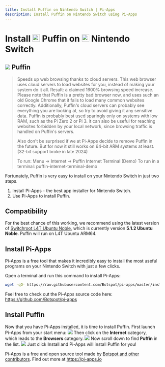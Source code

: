 ```yaml
---
title: Install Puffin on Nintendo Switch | Pi-Apps
description: Install Puffin on Nintendo Switch using Pi-Apps
---
```

<div class="simple-install-content content">

# Install <img src="/img/app-icons/Puffin/icon-64.png" height=24> Puffin on <img src=/img/other-icons/switch-icon.svg height=24> Nintendo Switch

## <img src="/img/app-icons/Puffin/icon-64.png"> Puffin
> Speeds up web browsing thanks to cloud servers.
> This web browser uses cloud servers to load websites for you, instead of making your system do it all. Result: a claimed 1600% browsing speed increase.
> Please note that Puffin is a pretty bad browser now, and uses such an old Google Chrome that it fails to load many common websites correctly. Additionally, Puffin's cloud servers can probably see everything you are looking at, so try to avoid giving it any sensitive data.
> Puffin is probably best used sparingly only on systems with low RAM, such as the Pi Zero 2 or Pi 3. It can also be useful for reaching websites forbidden by your local network, since browsing traffic is handled on Puffin's servers.
> 
> Also don't be surprised if we at Pi-Apps decide to remove Puffin in the future. But for now it still works on 64-bit ARM systems at least. (32-bit support broke in late 2024)
> 
> To run: Menu -> Internet -> Puffin Internet Terminal (Demo)
> To run in a terminal: puffin-internet-terminal-demo

Fortunately, Puffin is very easy to install on your Nintendo Switch in just two steps.
1. Install Pi-Apps - the best app installer for Nintendo Switch.
2. Use Pi-Apps to install Puffin.
</div>
<div class="simple-install-content content">

## Compatibility
For the best chance of this working, we recommend using the latest version of [Switchroot L4T Ubuntu Noble](https://wiki.switchroot.org/wiki/linux/l4t-ubuntu-noble-installation-guide), which is currently version **5.1.2 Ubuntu Noble**.
Puffin will run on L4T Ubuntu ARM64.
</div>
<div class="simple-install-content content">

## Install Pi-Apps

Pi-Apps is a free tool that makes it incredibly easy to install the most useful programs on your Nintendo Switch with just a few clicks.

Open a terminal and run this command to install Pi-Apps:
```bash
wget -qO- https://raw.githubusercontent.com/Botspot/pi-apps/master/install | bash
```
Feel free to check out the Pi-Apps source code here: https://github.com/Botspot/pi-apps
</div>
<div class="simple-install-content content">

## Install Puffin

Now that you have Pi-Apps installed, it is time to install Puffin.
First launch Pi-Apps from your start menu:
<img src="/img/start-menu.png">
Then click on the <b>Internet</b> category, which leads to the <b>Browsers</b> category.
<img src="/img/category-selections/Browsers.png">
Now scroll down to find <b>Puffin</b> in the list.
<img src="/img/app-icons/Puffin/app-selection.png">
Just click Install and Pi-Apps will install Puffin for you!
</div>
<div class="simple-install-content content">

Pi-Apps is a free and open source tool made by [Botspot and other contributors](/about/#contributors). Find out more at https://pi-apps.io
</div>
